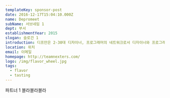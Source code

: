 ```yaml
---
templateKey: sponsor-post
date: 2016-12-17T15:04:10.000Z
name: Depromeet
subName: 서브네임 1
dept: 부서
establishmentYear: 2015
slogan: 슬로건 1
introduction: 디프만은 2-30대 디자이너, 프로그래머의 네트워크로서 디자이너와 프로그래머 간의 생산적인 모임을 지향합니다.
location: 위치
email: 이메일
homepage: http://teamnexters.com/
logo: /img/flavor_wheel.jpg
tags:
  - flavor
  - tasting
---
```

파트너 1 블라블라블라
